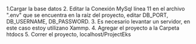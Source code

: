 1.Cargar la base datos
2. Editar la Conexión MySql línea 11 en el archivo ".env" que se encuentra en la raíz del proyecto, editar DB_PORT, DB_USERNAME, DB_PASSWORD.
3. Es necesario levantar un servidor, en este caso estoy utilizano Xammp.
4. Agregar el proyecto a la Carpeta htdocs
5. Correr el proyecto, localhost/ProjectEks
